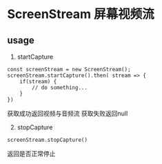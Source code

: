 # ScreenStream 屏幕视频流
## usage
1. startCapture
``` 
const screenStream = new ScreenStream();
screenStream.startCapture().then( stream => {
    if(stream) {
        // do something...
    }
})
```
获取成功返回视频与音频流
获取失败返回null

2. stopCapture
```
screenStream.stopCapture()
```
返回是否正常停止